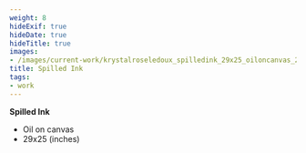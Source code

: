 ```yaml
---
weight: 8
hideExif: true
hideDate: true
hideTitle: true
images:
- /images/current-work/krystalroseledoux_spilledink_29x25_oiloncanvas_2023.jpg
title: Spilled Ink
tags:
- work
---
```

**Spilled Ink**
- Oil on canvas  
- 29x25 (inches)